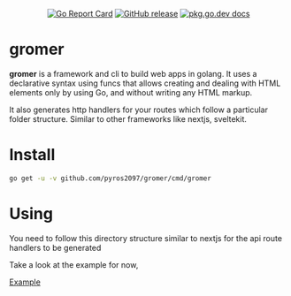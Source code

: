 <p align="center">
    <a href="https://goreportcard.com/report/github.com/pyros2097/gromer"><img src="https://goreportcard.com/badge/github.com/pyros2097/gromer" alt="Go Report Card"></a>
	<a href="https://GitHub.com/pyros2097/gromer/releases/"><img src="https://img.shields.io/github/release/pyros2097/gromer.svg" alt="GitHub release"></a>
	<a href="https://pkg.go.dev/github.com/pyros2097/gromer"><img src="https://img.shields.io/badge/dev-reference-007d9c?logo=go&logoColor=white&style=flat" alt="pkg.go.dev docs"></a>
</p>

# gromer

**gromer** is a framework and cli to build web apps in golang.
It uses a declarative syntax using funcs that allows creating and dealing with HTML elements only by using Go, and without writing any HTML markup.

It also generates http handlers for your routes which follow a particular folder structure. Similar to other frameworks like nextjs, sveltekit.

# Install

```sh
go get -u -v github.com/pyros2097/gromer/cmd/gromer
```

# Using

You need to follow this directory structure similar to nextjs for the api route handlers to be generated

Take a look at the example for now,

[Example](https://github.com/pyros2097/gromer/tree/master/example)
